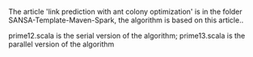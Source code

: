 The article 'link prediction with ant colony optimization' is in the folder SANSA-Template-Maven-Spark,
the algorithm is based on this article..


prime12.scala is the serial version of the algorithm;
prime13.scala is the parallel version of the algorithm

